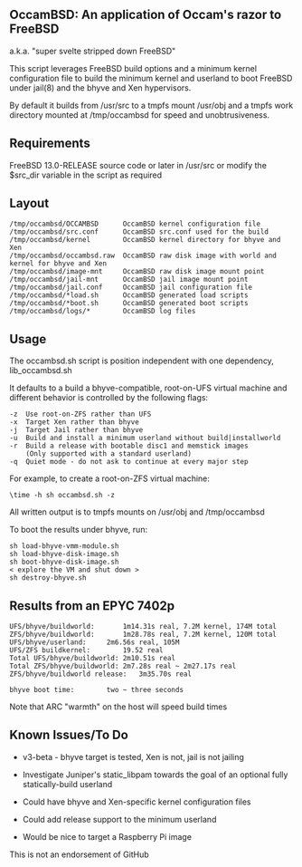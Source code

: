 ## OccamBSD: An application of Occam's razor to FreeBSD
a.k.a. "super svelte stripped down FreeBSD"

This script leverages FreeBSD build options and a minimum kernel configuration file to build the minimum kernel and userland to boot FreeBSD under jail(8) and the bhyve and Xen hypervisors.

By default it builds from /usr/src to a tmpfs mount /usr/obj and a tmpfs work
directory mounted at /tmp/occambsd for speed and unobtrusiveness.

## Requirements

FreeBSD 13.0-RELEASE source code or later in /usr/src or modify the $src_dir variable in the script as required

## Layout
```
/tmp/occambsd/OCCAMBSD		OccamBSD kernel configuration file
/tmp/occambsd/src.conf		OccamBSD src.conf used for the build
/tmp/occambsd/kernel		OccamBSD kernel directory for bhyve and Xen
/tmp/occambsd/occambsd.raw	OccamBSD raw disk image with world and kernel for bhyve and Xen
/tmp/occambsd/image-mnt		OccamBSD raw disk image mount point
/tmp/occambsd/jail-mnt		OccamBSD jail image mount point
/tmp/occambsd/jail.conf		OccamBSD jail configuration file
/tmp/occambsd/*load.sh		OccamBSD generated load scripts
/tmp/occambsd/*boot.sh		OccamBSD generated boot scripts
/tmp/occambsd/logs/*		OccamBSD log files
```

## Usage

The occambsd.sh script is position independent with one dependency, lib_occambsd.sh

It defaults to a build a bhyve-compatible, root-on-UFS virtual machine and different behavior is controlled by the following flags:

```
-z	Use root-on-ZFS rather than UFS
-x	Target Xen rather than bhyve
-j	Target Jail rather than bhyve
-u	Build and install a minimum userland without build|installworld
-r	Build a release with bootable disc1 and memstick images
	(Only supported with a standard userland)
-q	Quiet mode - do not ask to continue at every major step
```

For example, to create a root-on-ZFS virtual machine:
```
\time -h sh occambsd.sh -z
```
All written output is to tmpfs mounts on /usr/obj and /tmp/occambsd

To boot the results under bhyve, run:
```
sh load-bhyve-vmm-module.sh
sh load-bhyve-disk-image.sh
sh boot-bhyve-disk-image.sh
< explore the VM and shut down >
sh destroy-bhyve.sh
```

## Results from an EPYC 7402p
```
UFS/bhyve/buildworld:		1m14.31s real, 7.2M kernel, 174M total
ZFS/bhyve/buildworld:		1m28.78s real, 7.2M kernel, 120M total
UFS/bhyve/userland:		2m6.56s real, 105M
UFS/ZFS buildkernel:		19.52 real
Total UFS/bhyve/buildworld:	2m10.51s real
Total ZFS/bhyve/buildworld:	2m7.28s real ~ 2m27.17s real
ZFS/bhyve/buildworld release:	3m35.70s real

bhyve boot time: 		two ~ three seconds
```
Note that ARC "warmth" on the host will speed build times


## Known Issues/To Do

* v3-beta - bhyve target is tested, Xen is not, jail is not jailing

* Investigate Juniper's static_libpam towards the goal of an optional fully statically-build userland

* Could have bhyve and Xen-specific kernel configuration files

* Could add release support to the minimum userland

* Would be nice to target a Raspberry Pi image


This is not an endorsement of GitHub
